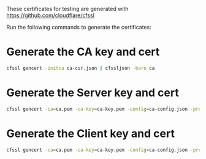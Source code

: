 These certificates for testing are generated with https://github.com/cloudflare/cfssl

Run the following commands to generate the certificates:


# Generate the CA key and cert

```bash
cfssl gencert -initca ca-csr.json | cfssljson -bare ca
```

# Generate the Server key and cert

```bash
cfssl gencert -ca=ca.pem -ca-key=ca-key.pem -config=ca-config.json -profile=server server-csr.json| cfssljson -bare server
```

# Generate the Client key and cert
```bash
cfssl gencert -ca=ca.pem -ca-key=ca-key.pem -config=ca-config.json -profile=client client-csr.json | cfssljson -bare client
```
